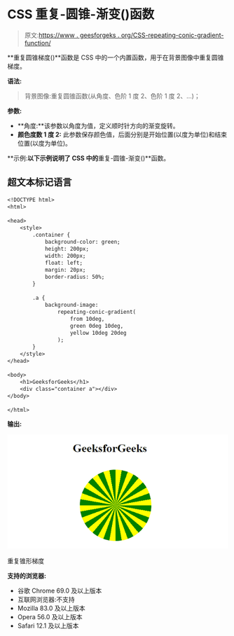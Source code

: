 # CSS 重复-圆锥-渐变()函数

> 原文:[https://www . geesforgeks . org/CSS-repeating-conic-gradient-function/](https://www.geeksforgeeks.org/css-repeating-conic-gradient-function/)

**重复圆锥梯度()**函数是 CSS 中的一个内置函数，用于在背景图像中重复圆锥梯度。

**语法:**

> 背景图像:重复圆锥函数(从角度、色阶 1 度 2、色阶 1 度 2、…)；

**参数:**

*   **角度:**该参数以角度为值，定义顺时针方向的渐变旋转。
*   **颜色度数 1 度 2:** 此参数保存颜色值，后面分别是开始位置(以度为单位)和结束位置(以度为单位)。

**示例:**以下示例说明了 CSS 中的**重复-圆锥-渐变()**函数。

## 超文本标记语言

```
<!DOCTYPE html>
<html>

<head>
    <style>
        .container {
            background-color: green;
            height: 200px;
            width: 200px;
            float: left;
            margin: 20px;
            border-radius: 50%;
        }

        .a {
            background-image:
                repeating-conic-gradient(
                    from 10deg, 
                    green 0deg 10deg, 
                    yellow 10deg 20deg
                );
        }
    </style>
</head>

<body>
    <h1>GeeksforGeeks</h1>
    <div class="container a"></div>
</body>

</html>
```

**输出:**

![](img/296e08243ce9d31f0f519f5bbe6ca581.png)

重复锥形梯度

**支持的浏览器:**

*   谷歌 Chrome 69.0 及以上版本
*   互联网浏览器:不支持
*   Mozilla 83.0 及以上版本
*   Opera 56.0 及以上版本
*   Safari 12.1 及以上版本